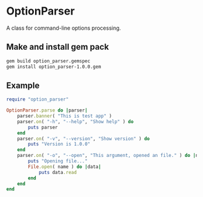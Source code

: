 # OptionParser
A class for command-line options processing.

## Make and install gem pack
```bash
gem build option_parser.gemspec
gem install option_parser-1.0.0.gem
```

## Example
```ruby
require "option_parser"

OptionParser.parse do |parser|
    parser.banner( "This is test app" )
    parser.on( "-h", "--help", "Show help" ) do
        puts parser
    end
    parser.on( "-v", "--version", "Show version" ) do
        puts "Version is 1.0.0"
    end
    parser.on( "-o", "--open", "This argument, opened an file." ) do |name|
        puts "Opening file..."
        File.open( name ) do |data|
            puts data.read
        end
    end
end
```
